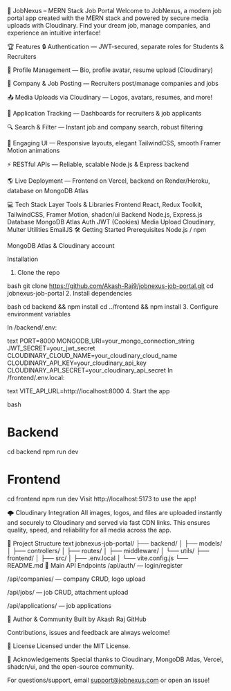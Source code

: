 🚀 JobNexus – MERN Stack Job Portal
Welcome to JobNexus, a modern job portal app created with the MERN stack and powered by secure media uploads with Cloudinary.
Find your dream job, manage companies, and experience an intuitive interface!

🏆 Features
🔒 Authentication — JWT-secured, separate roles for Students & Recruiters

👤 Profile Management — Bio, profile avatar, resume upload (Cloudinary)

🏢 Company & Job Posting — Recruiters post/manage companies and jobs

📤 Media Uploads via Cloudinary — Logos, avatars, resumes, and more!

📑 Application Tracking — Dashboards for recruiters & job applicants

🔍 Search & Filter — Instant job and company search, robust filtering

🤩 Engaging UI — Responsive layouts, elegant TailwindCSS, smooth Framer Motion animations

⚡ RESTful APIs — Reliable, scalable Node.js & Express backend

🌎 Live Deployment — Frontend on Vercel, backend on Render/Heroku, database on MongoDB Atlas

💻 Tech Stack
Layer	Tools & Libraries
Frontend	React, Redux Toolkit, TailwindCSS, Framer Motion, shadcn/ui
Backend	Node.js, Express.js
Database	MongoDB Atlas
Auth	JWT (Cookies)
Media Upload	Cloudinary, Multer
Utilities	EmailJS
🛠️ Getting Started
Prerequisites
Node.js / npm

MongoDB Atlas & Cloudinary account

Installation
1. Clone the repo

bash
git clone https://github.com/Akash-Raj9/jobnexus-job-portal.git
cd jobnexus-job-portal
2. Install dependencies

bash
cd backend && npm install
cd ../frontend && npm install
3. Configure environment variables

In /backend/.env:

text
PORT=8000
MONGODB_URI=your_mongo_connection_string
JWT_SECRET=your_jwt_secret
CLOUDINARY_CLOUD_NAME=your_cloudinary_cloud_name
CLOUDINARY_API_KEY=your_cloudinary_api_key
CLOUDINARY_API_SECRET=your_cloudinary_api_secret
In /frontend/.env.local:

text
VITE_API_URL=http://localhost:8000
4. Start the app

bash
# Backend
cd backend
npm run dev

# Frontend
cd frontend
npm run dev
Visit http://localhost:5173 to use the app!

🌩️ Cloudinary Integration
All images, logos, and files are uploaded instantly and securely to Cloudinary and served via fast CDN links. This ensures quality, speed, and reliability for all media across the app.

📁 Project Structure
text
jobnexus-job-portal/
├── backend/
│   ├── models/
│   ├── controllers/
│   ├── routes/
│   ├── middleware/
│   └── utils/
├── frontend/
│   ├── src/
│   ├── .env.local
│   └── vite.config.js
└── README.md
🔗 Main API Endpoints
/api/auth/ — login/register

/api/companies/ — company CRUD, logo upload

/api/jobs/ — job CRUD, attachment upload

/api/applications/ — job applications

🤝 Author & Community
Built by Akash Raj
GitHub

Contributions, issues and feedback are always welcome!

📄 License
Licensed under the MIT License.

🙏 Acknowledgements
Special thanks to Cloudinary, MongoDB Atlas, Vercel, shadcn/ui, and the open-source community.

For questions/support, email support@jobnexus.com or open an issue!